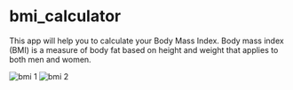 # bmi_calculator

This app will help you to calculate your Body Mass Index. 
Body mass index (BMI) is a measure of body fat based on height and weight that applies to both men and women.

![bmi 1](https://user-images.githubusercontent.com/25403723/120846277-82c6e480-c58f-11eb-9421-fb84dd4d9cbc.png)
![bmi 2](https://user-images.githubusercontent.com/25403723/120846409-b144bf80-c58f-11eb-9d80-22e9242ec6de.png)


